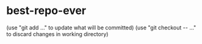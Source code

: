 # best-repo-ever
(use "git add <file>..." to update what will be committed)
      (use "git checkout -- <file>..." to discard changes in working directory)
